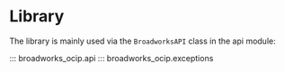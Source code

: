 # Library

The library is mainly used via the `BroadworksAPI` class in the api module:

::: broadworks_ocip.api
::: broadworks_ocip.exceptions
